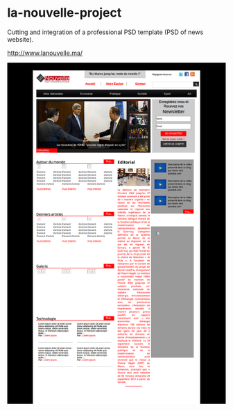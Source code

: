 # la-nouvelle-project
Cutting and integration of a professional PSD template (PSD of news website).

http://www.lanouvelle.ma/

![alt text](images/BlogLaNouvelle.jpg)
